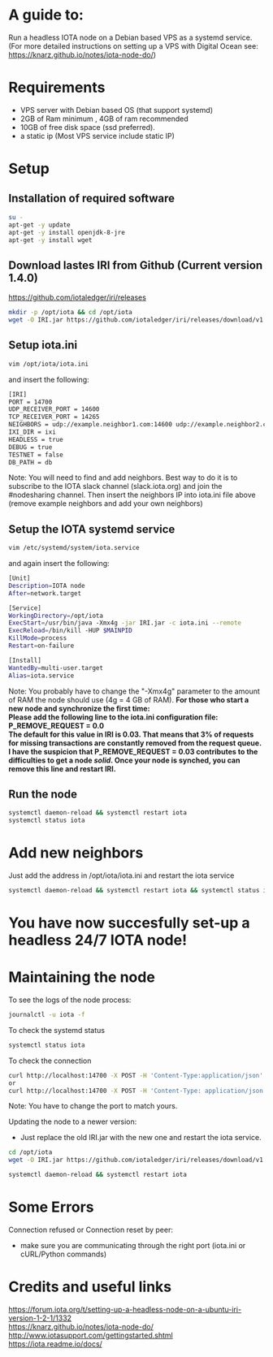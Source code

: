 # A guide to:
Run a headless IOTA node on a Debian based VPS as a systemd service.
(For more detailed instructions on setting up a VPS with Digital Ocean see: https://knarz.github.io/notes/iota-node-do/)

# Requirements
- VPS server with Debian based OS (that support systemd)  
- 2GB of Ram minimum , 4GB of ram recommended
- 10GB of free disk space (ssd preferred).
- a static ip (Most VPS service include static IP)

# Setup
## Installation of required software
``` sh
su -
apt-get -y update
apt-get -y install openjdk-8-jre
apt-get -y install wget
```

## Download lastes IRI from Github (Current version 1.4.0)
https://github.com/iotaledger/iri/releases
``` sh
mkdir -p /opt/iota && cd /opt/iota
wget -O IRI.jar https://github.com/iotaledger/iri/releases/download/v1.4.1.1/iri-1.4.1.1.jar
```
## Setup iota.ini
``` sh
vim /opt/iota/iota.ini
```
and insert the following:
``` sh
[IRI]
PORT = 14700
UDP_RECEIVER_PORT = 14600
TCP_RECEIVER_PORT = 14265
NEIGHBORS = udp://example.neighbor1.com:14600 udp://example.neighbor2.com:14600 udp://iota.neighbour3:14800
IXI_DIR = ixi
HEADLESS = true
DEBUG = true
TESTNET = false
DB_PATH = db
```
Note: You will need to find and add neighbors. Best way to do it is to subscribe to the IOTA slack channel (slack.iota.org) and join the #nodesharing channel. Then insert the neighbors IP into iota.ini file above (remove example neighbors and add your own neighbors) 

## Setup the IOTA systemd service
``` sh
vim /etc/systemd/system/iota.service
```
and again insert the following:
``` sh
[Unit]
Description=IOTA node
After=network.target

[Service]
WorkingDirectory=/opt/iota
ExecStart=/usr/bin/java -Xmx4g -jar IRI.jar -c iota.ini --remote
ExecReload=/bin/kill -HUP $MAINPID
KillMode=process
Restart=on-failure

[Install]
WantedBy=multi-user.target
Alias=iota.service
```
Note: You probably have to change the "-Xmx4g" parameter to the amount of RAM the node should use (4g = 4 GB of RAM).
**For those who start a new node and synchronize the first time:  
Please add the following line to the iota.ini configuration file:  
P_REMOVE_REQUEST = 0.0  
The default for this value in IRI is 0.03. That means that 3% of requests for missing transactions are constantly removed from the request queue.  
I have the suspicion that P_REMOVE_REQUEST = 0.03 contributes to the difficulties to get a node *solid*.
Once your node is synched, you can remove this line and restart IRI.**
## Run the node
``` sh 
systemctl daemon-reload && systemctl restart iota
systemctl status iota
```

# Add new neighbors
Just add the address in /opt/iota/iota.ini
and restart the iota service
``` sh
systemctl daemon-reload && systemctl restart iota && systemctl status iota
```

# You have now succesfully set-up a headless 24/7 IOTA node! 

# Maintaining the node
To see the logs of the node process:
``` sh
journalctl -u iota -f
```

To check the systemd status
``` sh
systemctl status iota
```


To check the connection
``` sh
curl http://localhost:14700 -X POST -H 'Content-Type:application/json' -d '{"command":"getNeighbors"}' | python -m json.tool
or
curl http://localhost:14700 -X POST -H 'Content-Type: application/json' -d '{"command": "getNodeInfo"}' | python -m json.tool
```
Note: You have to change the port to match yours.  

Updating the node to a newer version:
- Just replace the old IRI.jar with the new one and restart the iota service.

``` sh
cd /opt/iota
wget -O IRI.jar https://github.com/iotaledger/iri/releases/download/v1.x.x/iri-1.x.x.jar
```

``` sh
systemctl daemon-reload && systemctl restart iota
```
# Some Errors

Connection refused or Connection reset by peer:
- make sure you are communicating through the right port (iota.ini or cURL/Python commands)

# Credits and useful links
https://forum.iota.org/t/setting-up-a-headless-node-on-a-ubuntu-iri-version-1-2-1/1332  
https://knarz.github.io/notes/iota-node-do/  
http://www.iotasupport.com/gettingstarted.shtml  
https://iota.readme.io/docs/  
